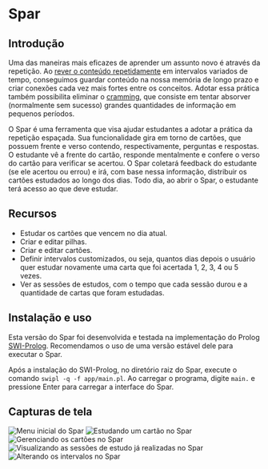 # Spar

## Introdução

Uma das maneiras mais eficazes de aprender um assunto novo é através da repetição. Ao [rever o conteúdo repetidamente](https://www.theguardian.com/education/2016/jan/23/spaced-repetition-a-hack-to-make-your-brain-store-information) em intervalos variados de tempo, conseguimos guardar conteúdo na nossa memória de longo prazo e criar conexões cada vez mais fortes entre os conceitos. Adotar essa prática também possibilita eliminar o [cramming](https://web.archive.org/web/20071009104548/http://www.bmb.psu.edu/courses/psu16/troyan/studyskills/cramming.htm), que consiste em tentar absorver (normalmente sem sucesso) grandes quantidades de informação em pequenos períodos.


O Spar é uma ferramenta que visa ajudar estudantes a adotar a prática da repetição espaçada. Sua funcionalidade gira em torno de cartões, que possuem frente e verso contendo, respectivamente, perguntas e respostas. O estudante vê a frente do cartão, responde mentalmente e confere o verso do cartão para verificar se acertou. O Spar coletará feedback do estudante (se ele acertou ou errou) e irá, com base nessa informação, distribuir os cartões estudados ao longo dos dias. Todo dia, ao abrir o Spar, o estudante terá acesso ao que deve estudar.
## Recursos

- Estudar os cartões que vencem no dia atual.
- Criar e editar pilhas.
- Criar e editar cartões.
- Definir intervalos customizados, ou seja, quantos dias depois o usuário quer estudar novamente uma carta que foi acertada 1, 2, 3, 4 ou 5 vezes.
- Ver as sessões de estudos, com o tempo que cada sessão durou e a quantidade de cartas que foram estudadas.

## Instalação e uso
Esta versão do Spar foi desenvolvida e testada na implementação do Prolog [SWI-Prolog](https://www.swi-prolog.org/download/stable). Recomendamos o uso de uma versão estável dele para executar o Spar.

Após a instalação do SWI-Prolog, no diretório raiz do Spar, execute o comando `swipl -q -f app/main.pl`. Ao carregar o programa, digite `main.` e pressione Enter para carregar a interface do Spar.

## Capturas de tela
![Menu inicial do Spar](https://i.ibb.co/k0kxhBw/Captura-de-Tela-2023-02-03-s-10-19-04.png)
![Estudando um cartão no Spar](https://i.ibb.co/J7X48JZ/Captura-de-Tela-2023-02-03-s-10-19-26.png)
![Gerenciando os cartões no Spar](https://i.ibb.co/yk7fJcw/Captura-de-Tela-2023-02-03-s-10-19-40.png)
![Visualizando as sessões de estudo já realizadas no Spar](https://i.ibb.co/RDvnwk3/Captura-de-Tela-2023-02-03-s-10-19-50.png)
![Alterando os intervalos no Spar](https://i.ibb.co/GHCg3GJ/Captura-de-Tela-2023-02-03-s-10-20-10.png)